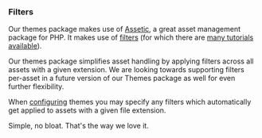 ### Filters

Our themes package makes use of [Assetic](https://github.com/kriswallsmith/assetic), a great asset management package for PHP. It makes use of [filters](https://github.com/kriswallsmith/assetic#filters) (for which there are [many tutorials available](http://www.slideshare.net/kriswallsmith/introducing-assetic-asset-management-for-php-53)).

Our themes package simplifies asset handling by applying filters across all assets with a given extension. We are looking towards supporting filters per-asset in a future version of our Themes package as well for even further flexibility.

When [configuring](/themes-2/configuration) themes you may specify any filters which automatically get applied to assets with a given file extension.

Simple, no bloat. That's the way we love it.